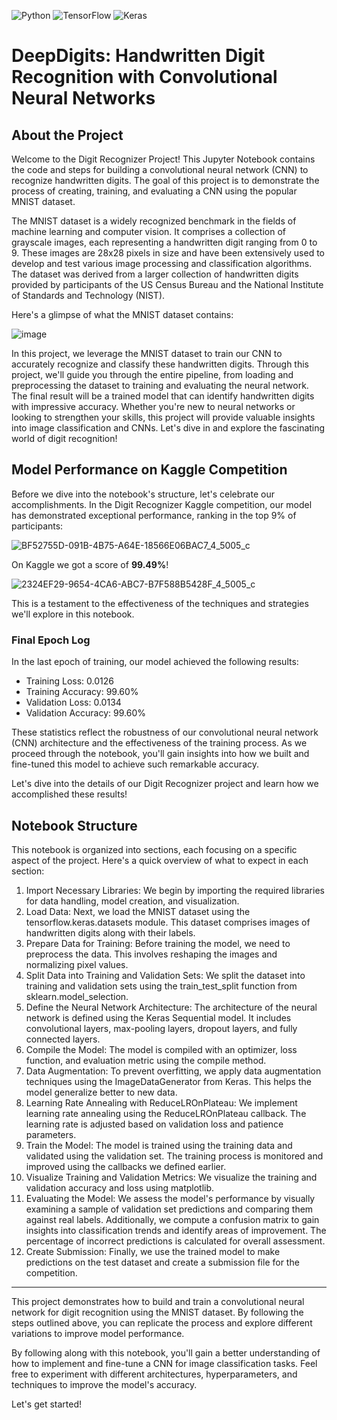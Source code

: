 ![Python](https://img.shields.io/badge/Python-3.10.12-pink)
![TensorFlow](https://img.shields.io/badge/TensorFlow-2.11.0-green)
![Keras](https://img.shields.io/badge/Keras-2.11-blue)

# DeepDigits: Handwritten Digit Recognition with Convolutional Neural Networks

## About the Project

Welcome to the Digit Recognizer Project! This Jupyter Notebook contains the code and steps for building a convolutional neural network (CNN) to recognize handwritten digits. The goal of this project is to demonstrate the process of creating, training, and evaluating a CNN using the popular MNIST dataset.

The MNIST dataset is a widely recognized benchmark in the fields of machine learning and computer vision. It comprises a collection of grayscale images, each representing a handwritten digit ranging from 0 to 9. These images are 28x28 pixels in size and have been extensively used to develop and test various image processing and classification algorithms. The dataset was derived from a larger collection of handwritten digits provided by participants of the US Census Bureau and the National Institute of Standards and Technology (NIST).

Here's a glimpse of what the MNIST dataset contains:

![image](https://github.com/gabriel-nds/CNN_for_Digit_Recognizer/assets/118403829/0cf45853-b562-46b4-830b-86d10d810d18)

In this project, we leverage the MNIST dataset to train our CNN to accurately recognize and classify these handwritten digits. Through this project, we'll guide you through the entire pipeline, from loading and preprocessing the dataset to training and evaluating the neural network. The final result will be a trained model that can identify handwritten digits with impressive accuracy. Whether you're new to neural networks or looking to strengthen your skills, this project will provide valuable insights into image classification and CNNs. Let's dive in and explore the fascinating world of digit recognition!

## Model Performance on Kaggle Competition

Before we dive into the notebook's structure, let's celebrate our accomplishments. In the Digit Recognizer Kaggle competition, our model has demonstrated exceptional performance, ranking in the top 9% of participants: 

![BF52755D-091B-4B75-A64E-18566E06BAC7_4_5005_c](https://github.com/gabriel-nds/CNN_for_Digit_Recognizer/assets/118403829/c9611efa-4131-49b3-ba8f-b5843ef630ed)

On Kaggle we got a score of **99.49%**!

![2324EF29-9654-4CA6-ABC7-B7F588B5428F_4_5005_c](https://github.com/gabriel-nds/CNN_for_Digit_Recognizer/assets/118403829/431ab300-2ae5-445f-b545-2f73c264390f)

This is a testament to the effectiveness of the techniques and strategies we'll explore in this notebook.

### Final Epoch Log
In the last epoch of training, our model achieved the following results:

- Training Loss: 0.0126
- Training Accuracy: 99.60%
- Validation Loss: 0.0134
- Validation Accuracy: 99.60%

These statistics reflect the robustness of our convolutional neural network (CNN) architecture and the effectiveness of the training process. As we proceed through the notebook, you'll gain insights into how we built and fine-tuned this model to achieve such remarkable accuracy.

Let's dive into the details of our Digit Recognizer project and learn how we accomplished these results!

## Notebook Structure

This notebook is organized into sections, each focusing on a specific aspect of the project. Here's a quick overview of what to expect in each section:

1. Import Necessary Libraries: We begin by importing the required libraries for data handling, model creation, and visualization.
2. Load Data: Next, we load the MNIST dataset using the tensorflow.keras.datasets module. This dataset comprises images of handwritten digits along with their labels.
3. Prepare Data for Training: Before training the model, we need to preprocess the data. This involves reshaping the images and normalizing pixel values.
4. Split Data into Training and Validation Sets: We split the dataset into training and validation sets using the train_test_split function from sklearn.model_selection.
5. Define the Neural Network Architecture: The architecture of the neural network is defined using the Keras Sequential model. It includes convolutional layers, max-pooling layers, dropout layers, and fully connected layers.
6. Compile the Model: The model is compiled with an optimizer, loss function, and evaluation metric using the compile method.
7. Data Augmentation: To prevent overfitting, we apply data augmentation techniques using the ImageDataGenerator from Keras. This helps the model generalize better to new data.
8. Learning Rate Annealing with ReduceLROnPlateau: We implement learning rate annealing using the ReduceLROnPlateau callback. The learning rate is adjusted based on validation loss and patience parameters.
9. Train the Model: The model is trained using the training data and validated using the validation set. The training process is monitored and improved using the callbacks we defined earlier.
10. Visualize Training and Validation Metrics: We visualize the training and validation accuracy and loss using matplotlib.
11. Evaluating the Model: We assess the model's performance by visually examining a sample of validation set predictions and comparing them against real labels. Additionally, we compute a confusion matrix to gain insights into classification trends and identify areas of improvement. The percentage of incorrect predictions is calculated for overall assessment.
12. Create Submission: Finally, we use the trained model to make predictions on the test dataset and create a submission file for the competition.

---

This project demonstrates how to build and train a convolutional neural network for digit recognition using the MNIST dataset. By following the steps outlined above, you can replicate the process and explore different variations to improve model performance.






By following along with this notebook, you'll gain a better understanding of how to implement and fine-tune a CNN for image classification tasks. Feel free to experiment with different architectures, hyperparameters, and techniques to improve the model's accuracy.

Let's get started!
